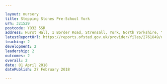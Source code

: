 ```yaml
---

layout: nursery
title: Stepping Stones Pre-School York
urn: 321529
postcode: YO32 5SR
address: Hurst Hall, 1 Border Road, Strensall, York, North Yorkshire, YO32 5SR
latestReportUrl: https://reports.ofsted.gov.uk/provider/files/2761849/urn/321529.pdf
teaching: 2
development: 2
leadership: 2
outcomes: 2
overall: 2
date: 01 April 2018 
datePublish: 27 February 2018

---
```

